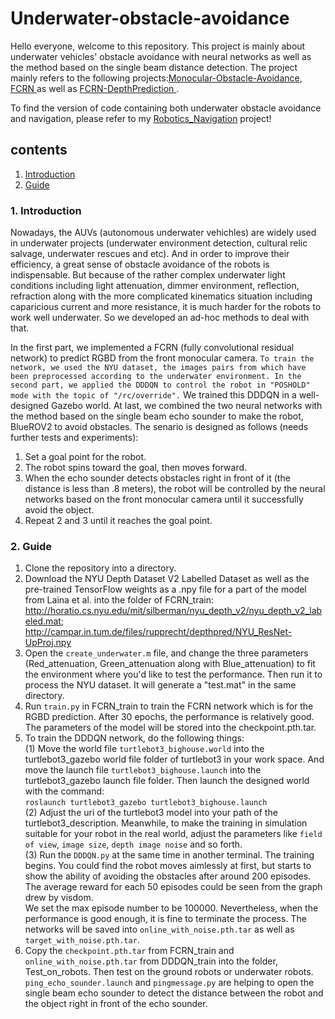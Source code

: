 # Underwater-obstacle-avoidance

Hello everyone, welcome to this repository. This project is mainly about underwater vehicles' obstacle avoidance with neural networks as well as the method based on the single beam distance detection. The project mainly refers to the following projects:[Monocular-Obstacle-Avoidance](https://github.com/xie9187/Monocular-Obstacle-Avoidance), [FCRN
](https://github.com/XPFly1989/FCRN) as well as [FCRN-DepthPrediction
](https://github.com/iro-cp/FCRN-DepthPrediction).

To find the version of code containing both underwater obstacle avoidance and navigation, please refer to my [Robotics_Navigation](https://github.com/pengzhi1998/Robotics_Navigation.git) project!
## contents
   1. [Introduction](https://github.com/2590477658/Underwater-obstacle-avoidance#1-introduction)
   2. [ Guide](https://github.com/2590477658/Underwater-obstacle-avoidance/blob/master/README.md#2-guide)  
### 1. Introduction
Nowadays, the AUVs (autonomous underwater vehichles) are widely used in underwater projects (underwater environment detection, cultural relic salvage, underwater rescues and etc). And in order to improve their efficiency, a great sense of obstacle avoidance of the robots is indispensable. But because of the rather complex underwater light conditions including light attenuation, dimmer environment, reflection, refraction along with the more complicated kinematics situation including caparicious current and more resistance, it is much harder for the robots to work well underwater. So we developed an ad-hoc methods to deal with that.

In the first part, we implemented a FCRN (fully convolutional residual network) to predict RGBD from the front monocular camera. `To train the network, we used the NYU dataset, the images pairs from which have been preprocessed according to the underwater environment. In the second part, we applied the DDDQN to control the robot in "POSHOLD" mode with the topic of "/rc/override".` We trained this DDDQN in a well-designed Gazebo world. At last, we combined the two neural networks with the method based on the single beam echo sounder to make the robot, BlueROV2 to avoid obstacles. The senario is designed as follows (needs further tests and experiments):<br>
1. Set a goal point for the robot.<br>
2. The robot spins toward the goal, then moves forward.<br>
3. When the echo sounder detects obstacles right in front of it (the distance is less than .8 meters), the robot will be controlled by the neural networks based on the front monocular camera until it successfully avoid the object.<br>
4. Repeat 2 and 3 until it reaches the goal point.
### 2. Guide
1. Clone the repository into a directory.
2. Download the NYU Depth Dataset V2 Labelled Dataset as well as the pre-trained TensorFlow weights as a .npy file for a part of the model from Laina et al. into the folder of FCRN_train: <br>
http://horatio.cs.nyu.edu/mit/silberman/nyu_depth_v2/nyu_depth_v2_labeled.mat; <br>
http://campar.in.tum.de/files/rupprecht/depthpred/NYU_ResNet-UpProj.npy 
3. Open the `create_underwater.m` file, and change the three parameters (Red_attenuation, Green_attenuation along with Blue_attenuation) to fit the environment where you'd like to test the  performance. Then run it to process the NYU dataset. It will generate a "test.mat" in the same directory.
4. Run `train.py` in FCRN_train to train the FCRN network which is for the RGBD prediction. After 30 epochs, the performance is relatively good. The parameters of the model will be stored into the checkpoint.pth.tar.
5. To train the DDDQN network, do the following things: <br>
(1) Move the world file `turtlebot3_bighouse.world` into the turtlebot3_gazebo world file folder of turtlebot3 in your work space. And move the launch file `turtlebot3_bighouse.launch` into the turtlebot3_gazebo launch file folder. Then launch the designed world with the command: <br>
`roslaunch turtlebot3_gazebo turtlebot3_bighouse.launch` <br>
(2) Adjust the uri of the turtlebot3 model into your path of the turtlebot3_description. Meanwhile, to make the training in simulation suitable for your robot in the real world, adjust the parameters like `field of view`, `image size`, `depth image noise` and so forth. <br>
(3) Run the `DDDQN.py` at the same time in another terminal. The training begins. You could find the robot moves aimlessly at first, but starts to show the ability of avoiding the obstacles after around 200 episodes. The average reward for each 50 episodes could be seen from the graph drew by visdom.<br>
We set the max episode number to be 100000. Nevertheless, when the performance is good enough, it is fine to terminate the process. The networks will be saved into `online_with_noise.pth.tar` as well as `target_with_noise.pth.tar`.
6. Copy the `checkpoint.pth.tar` from FCRN_train and `online_with_noise.pth.tar` from DDDQN_train into the folder, Test_on_robots. Then test on the ground robots or underwater robots.<br>
`ping_echo_sounder.launch` and `pingmessage.py` are helping to open the single beam echo sounder to detect the distance between the robot and the object right in front of the echo sounder.
